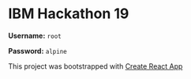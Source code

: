 # IBM Hackathon 19

**Username:** `root`

**Password:** `alpine`

This project was bootstrapped with [Create React App](https://github.com/facebook/create-react-app)
